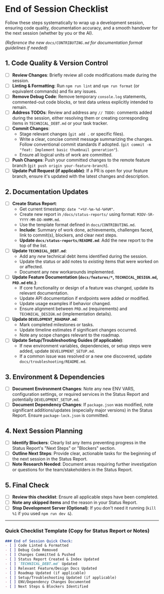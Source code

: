# End of Session Checklist

Follow these steps systematically to wrap up a development session, ensuring code quality, documentation accuracy, and a smooth handover for the next session (whether by you or the AI).

*(Reference the new `docs/CONTRIBUTING.md` for documentation format guidelines if needed)*

## 1. Code Quality & Version Control

*   [ ] **Review Changes**: Briefly review all code modifications made during the session.
*   [ ] **Linting & Formatting**: Run `npm run lint` and `npm run format` (or equivalent commands) and fix any issues.
*   [ ] **Remove Debug Code**: Remove temporary `console.log` statements, commented-out code blocks, or test data unless explicitly intended to remain.
*   [ ] **Address TODOs**: Review and address any `// TODO:` comments added during the session, either resolving them or creating corresponding items in `TECHNICAL_DEBT.md` or your task tracker.
*   [ ] **Commit Changes**:
    *   Stage relevant changes (`git add .` or specific files).
    *   Write a clear, concise commit message summarizing the changes. Follow conventional commit standards if adopted. (`git commit -m "feat: Implement basic thumbnail generation"`).
    *   Ensure all logical units of work are committed.
*   [ ] **Push Changes**: Push your committed changes to the remote feature branch (`git push origin your-feature-branch`).
*   [ ] **Update Pull Request (if applicable)**: If a PR is open for your feature branch, ensure it's updated with the latest changes and description.

## 2. Documentation Updates

*   [ ] **Create Status Report**:
    *   Get current timestamp: `date "+%Y-%m-%d-%H%M"`.
    *   Create new report in `/docs/status-reports/` using format: `M3DV-SR-YYYY-MM-DD-HHMM.md`.
    *   Use the template format defined in `docs/CONTRIBUTING.md`.
    *   **Include**: Summary of work done, achievements, challenges faced, link to commit(s), blockers, and clear next steps.
    *   **Update `docs/status-reports/README.md`**: Add the new report to the top of the list.
*   [ ] **Update `TECHNICAL_DEBT.md`**:
    *   Add any *new* technical debt items identified during the session.
    *   Update the status or add notes to *existing* items that were worked on or affected.
    *   Document any new workarounds implemented.
*   [ ] **Update Feature Documentation (`docs/features/*`, `TECHNICAL_DESIGN.md`, `PRD.md` etc.)**:
    *   If core functionality or design of a feature was changed, update its relevant documentation.
    *   Update API documentation if endpoints were added or modified.
    *   Update usage examples if behavior changed.
    *   Ensure alignment between `PRD.md` (requirements) and `TECHNICAL_DESIGN.md` (implementation details).
*   [ ] **Update `DEVELOPMENT_ROADMAP.md`**:
    *   Mark completed milestones or tasks.
    *   Update timeline estimates if significant changes occurred.
    *   Note any scope changes relevant to the roadmap.
*   [ ] **Update Setup/Troubleshooting Guides (if applicable)**:
    *   If new environment variables, dependencies, or setup steps were added, update `DEVELOPMENT_SETUP.md`.
    *   If a common issue was resolved or a new one discovered, update `docs/troubleshooting/README.md`.

## 3. Environment & Dependencies

*   [ ] **Document Environment Changes**: Note any new ENV VARS, configuration settings, or required services in the Status Report and potentially `DEVELOPMENT_SETUP.md`.
*   [ ] **Document Dependency Changes**: If `package.json` was modified, note significant additions/updates (especially major versions) in the Status Report. Ensure `package-lock.json` is committed.

## 4. Next Session Planning

*   [ ] **Identify Blockers**: Clearly list any items preventing progress in the Status Report's "Next Steps" or "Blockers" section.
*   [ ] **Outline Next Steps**: Provide clear, actionable tasks for the beginning of the next session in the Status Report.
*   [ ] **Note Research Needed**: Document areas requiring further investigation or questions for the team/stakeholders in the Status Report.

## 5. Final Check

*   [ ] **Review this checklist**: Ensure all applicable steps have been completed.
*   [ ] **Note any skipped items** and the reason in your Status Report.
*   [ ] **Stop Development Server (Optional)**: If you don't need it running (`kill %1` if you used `npm run dev &`).

---
### Quick Checklist Template (Copy for Status Report or Notes)
```markdown
### End of Session Quick Check:
- [ ] Code Linted & Formatted
- [ ] Debug Code Removed
- [ ] Changes Committed & Pushed
- [ ] Status Report Created & Index Updated
- [ ] `TECHNICAL_DEBT.md` Updated
- [ ] Relevant Feature/Design Docs Updated
- [ ] Roadmap Updated (if applicable)
- [ ] Setup/Troubleshooting Updated (if applicable)
- [ ] ENV/Dependency Changes Documented
- [ ] Next Steps & Blockers Identified